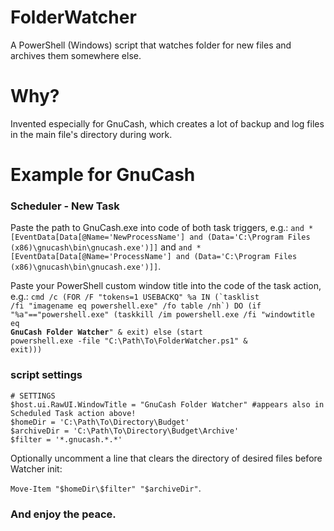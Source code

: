 # FolderWatcher
A PowerShell (Windows) script that watches folder for new files and archives them somewhere else.

# Why?
Invented especially for GnuCash, which creates a lot of backup and log files in the main file's directory during work.

# Example for GnuCash
### Scheduler - New Task ###
Paste the path to GnuCash.exe into code of both task triggers, e.g.:
`and *[EventData[Data[@Name='NewProcessName'] and (Data='C:\Program Files (x86)\gnucash\bin\gnucash.exe')]]`
and
`and *[EventData[Data[@Name='ProcessName'] and (Data='C:\Program Files (x86)\gnucash\bin\gnucash.exe')]]`.

Paste your PowerShell custom window title into the code of the task action, e.g.: <code>cmd /c (FOR /F "tokens=1 USEBACKQ" %a IN (&#96;tasklist /fi "imagename eq powershell.exe" /fo table /nh&#96;) DO (if "%a"=="powershell.exe" (taskkill /im powershell.exe /fi "windowtitle eq **GnuCash Folder Watcher**" & exit) else (start powershell.exe -file "C:\Path\To\FolderWatcher.ps1" & exit)))</code>

### script settings ###
```
# SETTINGS
$host.ui.RawUI.WindowTitle = "GnuCash Folder Watcher" #appears also in Scheduled Task action above!
$homeDir = 'C:\Path\To\Directory\Budget'
$archiveDir = 'C:\Path\To\Directory\Budget\Archive'
$filter = '*.gnucash.*.*'
```

Optionally uncomment a line that clears the directory of desired files before Watcher init:

`Move-Item "$homeDir\$filter" "$archiveDir"`.

### And enjoy the peace. ###
